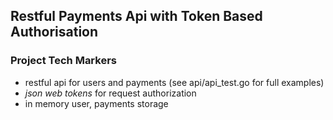 ## Restful Payments Api with Token Based Authorisation

### Project Tech Markers

- restful api for users and payments (see api/api_test.go for full examples)
- *json web tokens* for request authorization
- in memory user, payments storage 
